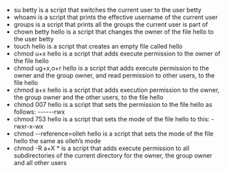 * su betty is a script that switches the current user to the user betty
* whoami is a script that prints the effective username of the current user
* groups is a script that prints all the groups the current user is part of
* chown betty hello is a script that changes the owner of the file hello to the user betty
* touch hello is a script that creates an empty file called hello
* chmod u+x hello is a script that adds execute permission to the owner of the file hello
* chmod ug+x,o+r hello is a script that adds execute permission to the owner and the group owner, and read permission to other users, to the file hello
* chmod a+x hello is a script that adds execution permission to the owner, the group owner and the other users, to the file hello
* chmod 007 hello is a script that sets the permission to the file hello as follows: ------rwx
* chmod 753 hello is a script that sets the mode of the file hello to this: -rwxr-x-wx
* chmod --reference=olleh hello is a script that sets the mode of the file hello the same as olleh’s mode
* chmod -R a+X * is a script that adds execute permission to all subdirectories of the current directory for the owner, the group owner and all other users
